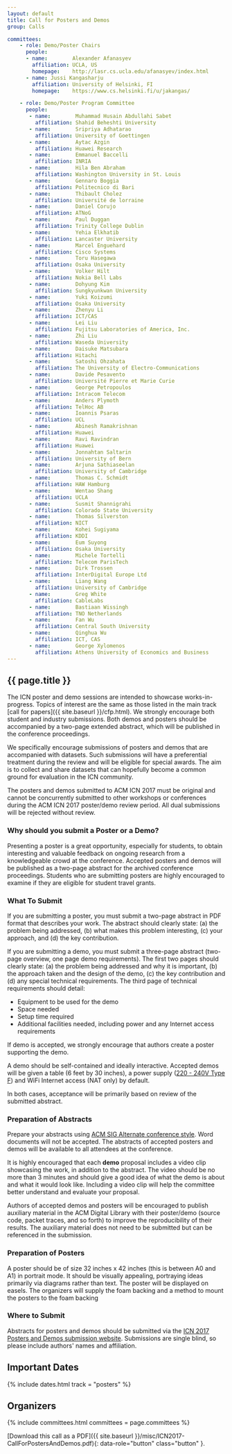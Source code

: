 ```yaml
---
layout: default
title: Call for Posters and Demos
group: Calls

committees:
    - role: Demo/Poster Chairs
      people:
      - name:        Alexander Afanasyev
        affiliation: UCLA, US
        homepage:    http://lasr.cs.ucla.edu/afanasyev/index.html
      - name: Jussi Kangasharju
        affiliation: University of Helsinki, FI
        homepage:    https://www.cs.helsinki.fi/u/jakangas/

    - role: Demo/Poster Program Committee
      people:
       - name:        Muhammad Husain Abdullahi Sabet
         affiliation: Shahid Beheshti University
       - name:        Sripriya Adhatarao
         affiliation: University of Goettingen
       - name:        Aytac Azgin
         affiliation: Huawei Research
       - name:        Emmanuel Baccelli
         affiliation: INRIA
       - name:        Hila Ben Abraham
         affiliation: Washington University in St. Louis
       - name:        Gennaro Boggia
         affiliation: Politecnico di Bari
       - name:        Thibault Cholez
         affiliation: Université de lorraine
       - name:        Daniel Corujo
         affiliation: ATNoG
       - name:        Paul Duggan
         affiliation: Trinity College Dublin
       - name:        Yehia Elkhatib
         affiliation: Lancaster University
       - name:        Marcel Enguehard
         affiliation: Cisco Systems
       - name:        Toru Hasegawa
         affiliation: Osaka University
       - name:        Volker Hilt
         affiliation: Nokia Bell Labs
       - name:        Dohyung Kim
         affiliation: Sungkyunkwan University
       - name:        Yuki Koizumi
         affiliation: Osaka University
       - name:        Zhenyu Li
         affiliation: ICT/CAS
       - name:        Lei Liu
         affiliation: Fujitsu Laboratories of America, Inc.
       - name:        Zhi Liu
         affiliation: Waseda University
       - name:        Daisuke Matsubara
         affiliation: Hitachi
       - name:        Satoshi Ohzahata
         affiliation: The University of Electro-Communications
       - name:        Davide Pesavento
         affiliation: Université Pierre et Marie Curie
       - name:        George Petropoulos
         affiliation: Intracom Telecom
       - name:        Anders Plymoth
         affiliation: TelHoc AB
       - name:        Ioannis Psaras
         affiliation: UCL
       - name:        Abinesh Ramakrishnan
         affiliation: Huawei
       - name:        Ravi Ravindran
         affiliation: Huawei
       - name:        Jonnahtan Saltarin
         affiliation: University of Bern
       - name:        Arjuna Sathiaseelan
         affiliation: University of Cambridge
       - name:        Thomas C. Schmidt
         affiliation: HAW Hamburg
       - name:        Wentao Shang
         affiliation: UCLA
       - name:        Susmit Shannigrahi
         affiliation: Colorado State University
       - name:        Thomas Silverston
         affiliation: NICT
       - name:        Kohei Sugiyama
         affiliation: KDDI
       - name:        Eum Suyong
         affiliation: Osaka University
       - name:        Michele Tortelli
         affiliation: Telecom ParisTech
       - name:        Dirk Trossen
         affiliation: InterDigital Europe Ltd
       - name:        Liang Wang
         affiliation: University of Cambridge
       - name:        Greg White
         affiliation: CableLabs
       - name:        Bastiaan Wissingh
         affiliation: TNO Netherlands
       - name:        Fan Wu
         affiliation: Central South University
       - name:        Qinghua Wu
         affiliation: ICT, CAS
       - name:        George Xylomenos
         affiliation: Athens University of Economics and Business
---
```


## {{ page.title }}

The ICN poster and demo sessions are intended to showcase works-in-progress. Topics of interest are the same as those listed in the main track [call for papers]({{ site.baseurl }}/cfp.html). We strongly encourage both student and industry submissions. Both demos and posters should be accompanied by a two-page extended abstract, which will be published in the conference proceedings.

We specifically encourage submissions of posters and demos that are accompanied with datasets.  Such submissions will have a preferential treatment during the review and will be eligible for special awards.  The aim is to collect and share datasets that can hopefully become a common ground for evaluation in the ICN community.

The posters and demos submitted to ACM ICN 2017 must be original and cannot be concurrently submitted to other workshops or conferences during the ACM ICN 2017 poster/demo review period.  All dual submissions will be rejected without review.

### Why should you submit a Poster or a Demo?

Presenting a poster is a great opportunity, especially for students, to obtain interesting and valuable feedback on ongoing research from a knowledgeable crowd at the conference. Accepted posters and demos will be published as a two-page abstract for the archived conference proceedings. Students who are submitting posters are highly encouraged to examine if they are eligible for student travel grants.

### What To Submit

If you are submitting a poster, you must submit a two-page abstract in PDF format that describes your work.  The abstract should clearly state: (a) the problem being addressed, (b) what makes this problem interesting, (c) your approach, and (d) the key contribution.

If you are submitting a demo, you must submit a three-page abstract (two-page overview, one page demo requirements).  The first two pages should clearly state: (a) the problem being addressed and why it is important, (b) the approach taken and the design of the demo, (c) the key contribution and (d) any special technical requirements.  The third page of technical requirements should detail:

- Equipment to be used for the demo
- Space needed
- Setup time required
- Additional facilities needed, including power and any Internet access requirements

If demo is accepted, we strongly encourage that authors create a poster supporting the demo.

A demo should be self-contained and ideally interactive. Accepted demos will be given a table (6 feet by 30 inches), a power supply ([220 - 240V Type F](http://www.worldstandards.eu/electricity/plugs-and-sockets/f/)) and WiFi Internet access (NAT only) by default.

In both cases, acceptance will be primarily based on review of the submitted abstract.

### Preparation of Abstracts

Prepare your abstracts using [ACM SIG Alternate conference style](http://www.acm.org/sigs/publications/proceedings-templates). Word documents will not be accepted. The abstracts of accepted posters and demos will be available to all attendees at the conference.

It is highly encouraged that each **demo** proposal includes a video clip showcasing the work, in addition to the abstract. The video should be no more than 3 minutes and should give a good idea of what the demo is about and what it would look like. Including a video clip will help the committee better understand and evaluate your proposal.

Authors of accepted demos and posters will be encouraged to publish auxiliary material in the ACM Digital Library with their poster/demo (source code, packet traces, and so forth) to improve the reproducibility of their results. The auxiliary material does not need to be submitted but can be referenced in the submission.

### Preparation of Posters

A poster should be of size 32 inches x 42 inches (this is between A0 and A1) in portrait mode. It should be visually appealing, portraying ideas primarily via diagrams rather than text. The poster will be displayed on easels. The organizers will supply the foam backing and a method to mount the posters to the foam backing

### Where to Submit

Abstracts for posters and demos should be submitted via the [ICN 2017 Posters and Demos submission website](https://icn17posters.hotcrp.com/). Submissions are single blind, so please include authors' names and affiliation.

## Important Dates

{% include dates.html track = "posters" %}

## Organizers

{% include committees.html committees = page.committees %}

[Download this call as a PDF]({{ site.baseurl }}/misc/ICN2017-CallForPostersAndDemos.pdf){: data-role="button" class="button" }.
